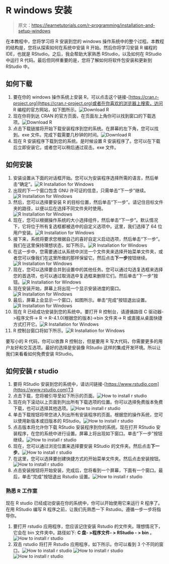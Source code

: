 # R windows 安装

> 原文：<https://learnetutorials.com/r-programming/installation-and-setup-windows>

在本教程中，您将学习将 R 安装到您的 windows 操作系统中的整个过程。本教程的结构是，您将从探索如何在系统中安装 R 开始。然后你将学习安装 R 编程的 IDE，也就是 RStudio。之后，我会帮助大家熟悉 RStudio，以及如何在 RStudio 中运行 R 代码。最后但同样重要的是，您将了解如何将软件包安装和更新到 RStudio 中。

## 如何下载

1.  要在你的 windows 操作系统上安装 R，可以点击这个链接-[https://cran.r-project.org](https://cran.r-project.org)或者在你喜欢的浏览器上搜索，访问 R 编程的官方网站，如下图所示。![Download R](img/e6db145260a2c16fe4efb90f41e2572a.png)
2.  现在你将到达 CRAN 的官方页面，在页面左上角你可以找到窗口的下载选项。![Download R](img/bb1e0ae7b27121f201214713e955a3fd.png)
3.  点击下载链接将开始下载安装程序到您的系统。在屏幕的左下角，您可以找到。exe 文件。完成下载需要几秒钟的时间。![Download R](img/be88d90799c4672826886b9efbb58e7d.png)
4.  现在 R 安装程序下载到您的系统。是时候设置 R 安装程序了。您可以在下载后立即安装它。或者您可以稍后通过双击。exe 文件。

## 如何安装

1.  安装设置从下面的对话框开始。您可以为安装程序选择所需的语言，然后单击“确定”。![R Installation for Windows](img/d5b6f90c429bfb1ad32d623342826f9e.png)
2.  出现的下一个窗口包含 GNU 许可证的信息，只需单击“下一步”继续。![R Installation for Windows](img/231e82bf66f60b2a0aaed6eec8790279.png)
3.  然后，您可以选择要安装 R 的目标位置，然后单击“下一步”。请记住目标文件夹的路径，以便以后在选择不同文件夹时使用。![R Installation for Windows](img/c613a04f5593c1019f93cbd6d8c04290.png)
4.  现在，您可以根据操作系统的大小选择组件，然后单击“下一步”。默认情况下，它将位于所有复选框都被选中的自定义选项中。这里，我们选择了 64 位用户安装。![R Installation for Windows](img/78067aaf61524ee1d7ea2007156f234d.png)
5.  接下来，系统将要求您根据自己的喜好自定义启动选项，然后单击“下一步”。我们在这里保持理想状态，如下所示。![R Installation for Windows](img/12f4603692dfc14daeb06923b76aa01b.png)
6.  在这一步中，您需要通过从系统中浏览一个文件夹来选择开始菜单文件夹，或者您可以像我们在这里所做的那样保留它。然后点击**下一步**按钮继续。![R Installation for Windows](img/42b2cef41fd4ec86df14d7992c0699fd.png)
7.  现在，您可以选择要合并到设置中的其他任务。您可以通过勾选复选框来选择您的首选项，也可以通过取消选中复选框来删除它们。然后单击“下一步”按钮。![R Installation for Windows](img/9f0e8e8c5019ea306f14909b2c3d046d.png)
8.  现在安装开始，屏幕上将出现一个显示安装进度的窗口。![R Installation for Windows](img/b2671ed4ebf339c2ced5e2f514002f1d.png)
9.  最后，屏幕上会显示一个窗口，如图所示。单击“完成”按钮退出设置。![R Installation for Windows](img/e7157f57c358ec7e3b2d718dda27003c.png)
10.  现在 R 已经成功安装到您的系统中。要打开 R 控制台，请遵循路径 C 驱动器->程序文件-> R -> R-4.1.0(根据您的版本)->bin 文件夹-> R 或直接从桌面快捷方式打开它。![R Installation for Windows](img/0e2eaba55d2fec6c28b528fde1f7dcc1.png)
11.  R 控制台窗口将如下所示。![R Installation for Windows](img/4d08a5c7963e3bf1365cb39abda74110.png)

要写小的 R 代码，你可以依靠 R 控制台，但是要用 R 写大代码，你需要更多的用户友好和交互选项。最好的选择是安装像 RStudio 这样的集成开发环境。所以让我们来看看如何免费安装 RStudio。

## 如何安装 r studio

1.  要将 RStudio 安装到您的系统中，请访问链接-[https://www.rstudio.com](https://www.rstudio.com)T3
2.  点击下载，您将被引导至如下所示的页面。![How to install r studio](img/c3e1b43258000a4dc192276a18fe3917.png)
3.  现在向下滚动以上页面到列出所有下载选项的位置。你可以选择免费版本免费下载，也可以选择其他选项。![How to install r studio](img/96df3fc4f7b19df73e32b458f71109d5.png)
4.  单击下载按钮将带您进入列出所有安装程序的页面。根据您的操作系统，您可以使用新版本或旧版本的 RStudio。![How to install r studio](img/956902f8a484880220a22d4619ed5978.png)
5.  点击版本将允许你下载 RStudio 安装程序到你的系统。现在打开 RStudio 安装程序，在您的系统中进行设置。屏幕上将出现如下窗口。单击“下一步”按钮继续。![How to install r studio](img/719591fcdbdf2be68b4ddde7249a31ec.png)
6.  现在，您可以通过浏览位置来选择要安装 RStudio 的文件夹。然后点击**下一步**。![How to install r studio](img/75ac5d3b355b925cee2b90de9448c852.png)
7.  在这里，您可以选择要创建快捷方式的开始菜单文件夹。然后点击安装按钮。![How to install r studio](img/cfce3b8d735321d46b8d140d36874ec6.png)
8.  点击安装按钮将开始安装，完成后，您将看到一个屏幕，下面有一个窗口。最后，单击“完成”按钮退出 Rstudio 设置。![How to install r studio](img/6484c3d6947283f5aa0da3412ed5e0a9.png)

### 熟悉 R 工作室

现在 R studio 已经成功安装在你的系统中，你可以开始使用它来运行 R 程序了。在用 RStudio 编写 R 程序之前，让我们先熟悉一下 Rstudio。遵循一步一步将指导你。

1.  要打开 rstudio 应用程序，您应该记住安装 Rstudio 的文件夹。理想情况下，它会在 bin 文件夹中。路径如下: **C 盘- >程序文件- > RStudio - > bin** 。![How to install r studio](img/6952b76969e6a3ee109f589145391de9.png)
2.  双击 rstudio 将打开 Rstudio 应用程序，如下所示。你可以看到 3 个不同的窗口。![How to install r studio](img/55fdc9b8fc3c12339f0c12e51a110db2.png)
![How to install r studio](img/eb510d8c15bcbf942799bb03b3013037.png)
![How to install r studio](img/a8931c03c16c94603f6793127c53096f.png)